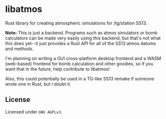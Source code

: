 # libatmos

Rust library for creating atmospheric simulations for /tg/station SS13.

**Note:** This is just a backend. Programs such as atmos simulators or bomb calculators can be made very easily using this backend, but that's not what this does yet--it just provides a Rust API for all of the SS13 atmos datums and methods.

I'm planning on writing a GUI cross-platform desktop frontend and a WASM (web-based) frontend for bomb calculation and other goodies, so if you want that in the future, help contribute to libatmos!

Also, this could potentially be used in a TG-like SS13 remake if someone wrote one in Rust, but I doubt it.

## License

Licensed under `GNU AGPLv3`.  

